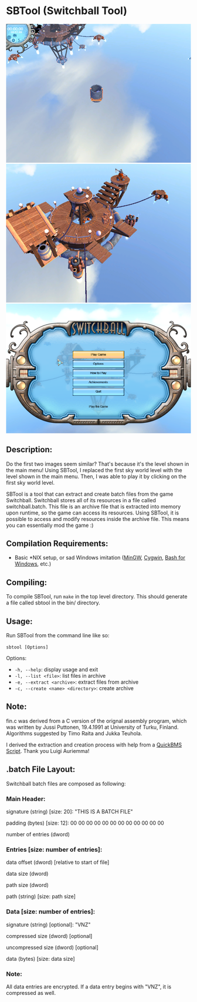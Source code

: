 # SBTool (Switchball Tool)

![screenshots/1.png](screenshots/1.png)
![screenshots/2.png](screenshots/2.png)
![screenshots/3.png](screenshots/3.png)

## Description:

Do the first two images seem similar?
That's because it's the level shown in the main menu!
Using SBTool, I replaced the first sky world level with the level shown in the main menu.
Then, I was able to play it by clicking on the first sky world level.

SBTool is a tool that can extract and create batch files from the game Switchball.
Switchball stores all of its resources in a file called switchball.batch.
This file is an archive file that is extracted into memory upon runtime, so the game can access its resources. Using SBTool, it is possible to access and modify resources inside the archive file.
This means you can essentially mod the game :)

## Compilation Requirements:

- Basic *NIX setup, or sad Windows imitation ([MinGW](http://mingw.org/), [Cygwin](https://cygwin.com/), [Bash for Windows](https://msdn.microsoft.com/en-us/commandline/wsl/about), etc.)

## Compiling:

To compile SBTool, run `make` in the top level directory.
This should generate a file called sbtool in the bin/ directory.

## Usage:

Run SBTool from the command line like so:

`sbtool [Options]`

Options:

- `-h, --help`: display usage and exit
- `-l, --list <file>`: list files in archive
- `-e, --extract <archive>`: extract files from archive
- `-c, --create <name> <directory>`: create archive

## Note:

fin.c was derived from a C version of the orignal assembly program,
which was written by Jussi Puttonen, 19.4.1991 at University of Turku, Finland.
Algorithms suggested by Timo Raita and Jukka Teuhola.

I derived the extraction and creation process with help from a [QuickBMS Script](http://aluigi.altervista.org/bms/switchball.bms).
Thank you Luigi Auriemma!

## .batch File Layout:

Switchball batch files are composed as following:

### Main Header:

signature (string) [size: 20]: "THIS IS A BATCH FILE"

padding (bytes) [size: 12]: 00 00 00 00 00 00 00 00 00 00 00 00

number of entries (dword)

### Entries [size: number of entries]:

data offset (dword) [relative to start of file]

data size (dword)

path size (dword)

path (string) [size: path size]

### Data [size: number of entries]:

signature (string) [optional]: "VNZ"

compressed size (dword) [optional]

uncompressed size (dword) [optional]

data (bytes) [size: data size]

### Note:

All data entries are encrypted.
If a data entry begins with "VNZ", it is compressed as well.
